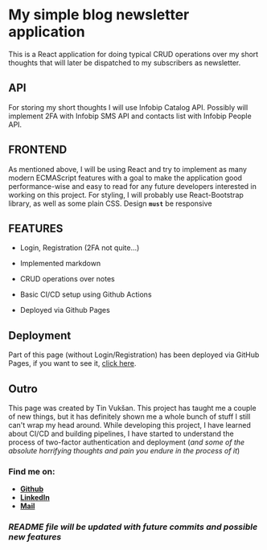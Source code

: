 # My simple blog newsletter application

This is a React application for doing typical CRUD operations over my short thoughts
that will later be dispatched to my subscribers as newsletter.

## API

For storing my short thoughts I will use Infobip Catalog API.
Possibly will implement 2FA with Infobip SMS API and contacts list with Infobip People API. 

## FRONTEND

As mentioned above, I will be using React and try to implement as many modern ECMAScript features
with a goal to make the application good performance-wise and easy to read for any future developers 
interested in working on this project.
For styling, I will probably use React-Bootstrap library, as well as some plain CSS. 
Design **`must`** be responsive

## FEATURES

* Login, Registration (2FA not quite...)

* Implemented markdown

* CRUD operations over notes

* Basic CI/CD setup using Github Actions

* Deployed via Github Pages

## Deployment

Part of this page (without Login/Registration) has been deployed via GitHub Pages, 
if you want to see it, [click here](https://tinvuksan.github.io/blog-newsletter/).

## Outro

This page was created by Tin Vukšan. This project has taught me a couple of new things, 
but it has definitely shown me a whole bunch of stuff I still can't wrap my head around.
While developing this project, I have learned about CI/CD and building pipelines, I have started to 
understand the process of two-factor authentication and deployment (*and some of the absolute horrifying thoughts and pain you endure in the process of it*)

### Find me on: 
* **[Github](https://github.com/TinVuksan/)**
* **[LinkedIn](https://www.linkedin.com/in/tin-vuksan-/)**
* **[Mail](tin.vuksan@vuv.hr)**



### *README file will be updated with future commits and possible new features*

